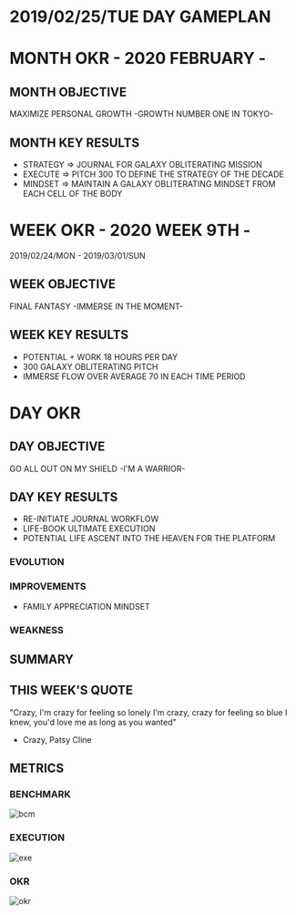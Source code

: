 # 2019/02/25/TUE DAY GAMEPLAN

# MONTH OKR - 2020 FEBRUARY -

## MONTH OBJECTIVE

MAXIMIZE PERSONAL GROWTH -GROWTH NUMBER ONE IN TOKYO-

## MONTH KEY RESULTS

- STRATEGY => JOURNAL FOR GALAXY OBLITERATING MISSION
- EXECUTE => PITCH 300 TO DEFINE THE STRATEGY OF THE DECADE
- MINDSET => MAINTAIN A GALAXY OBLITERATING MINDSET FROM EACH CELL OF THE BODY

# WEEK OKR - 2020 WEEK 9TH -

2019/02/24/MON - 2019/03/01/SUN

## WEEK OBJECTIVE

FINAL FANTASY -IMMERSE IN THE MOMENT-

## WEEK KEY RESULTS

- POTENTIAL + WORK 18 HOURS PER DAY
- 300 GALAXY OBLITERATING PITCH
- IMMERSE FLOW OVER AVERAGE 70 IN EACH TIME PERIOD

# DAY OKR

## DAY OBJECTIVE

GO ALL OUT ON MY SHIELD -I'M A WARRIOR-

## DAY KEY RESULTS

- RE-INITIATE JOURNAL WORKFLOW
- LIFE-BOOK ULTIMATE EXECUTION
- POTENTIAL LIFE ASCENT INTO THE HEAVEN FOR THE PLATFORM

### EVOLUTION

### IMPROVEMENTS

- FAMILY APPRECIATION MINDSET

### WEAKNESS

## SUMMARY

## THIS WEEK'S QUOTE

"Crazy, I'm crazy for feeling so lonely
I'm crazy, crazy for feeling so blue
I knew, you'd love me as long as you wanted"

- Crazy, Patsy Cline

## METRICS

### BENCHMARK

![bcm](https://docs.google.com/spreadsheets/d/e/2PACX-1vTpPWIAMTPfc-oKNewk1rz-IaLbIaBbYkntFbdDdH0vzeTMDLjzjPofa-U7Oq78bC5yWef3IJIJLQTt/pubchart?oid=1838980733&amp;format=image)

### EXECUTION

![exe](https://docs.google.com/spreadsheets/d/e/2PACX-1vSuOkMBga9caCj_-s5lCUpKAm_g709LCRHKXl1jlhRcQzJAA9hV7hijS-_kirwCgAH63fAOkKQ7a2PU/pubchart?oid=1575899504&amp;format=image)

### OKR

![okr](https://docs.google.com/spreadsheets/d/e/2PACX-1vQaIxVOhcTO9eL02wk2MaBiuWaxTblpsRkyjCjXV1HvozE_RHMsvMucpmmnw-PLkoBHvXUwpe_GHjNU/pubchart?oid=1103479977&amp;format=image)
